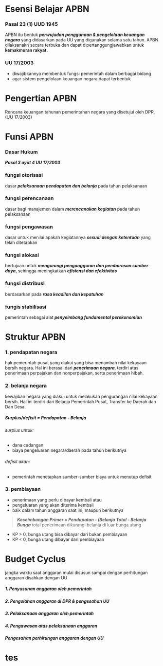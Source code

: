 # Esensi Belajar APBN
### Pasal 23 (1) UUD 1945
APBN itu bentuk ***perwujudan penggunaan & pengelolaan keuangan negara*** yang didasarkan pada UU yang digunakan selama satu tahun. APBN dilaksanakn secara terbuka dan dapat dipertanggungjawabkan untuk **kemakmuran rakyat.**

### UU 17/2003
- diwajibkannya membentuk fungsi pemerintah dalam berbagai bidang
- agar sistem pengelolaan keuangan negara dapat terbentuk


# Pengertian APBN
Rencana keuangan tahunan pemerintahan negara yang disetujui oleh DPR. (UU 17/2003)

# Funsi APBN
### Dasar Hukum
***Pasal 3 ayat 4 UU 17/2003***
### fungsi otorisasi
dasar ***pelaksanaan pendapatan dan belanja*** pada tahun pelaksanaan
### fungsi perencanaan
dasar bagi manajemen dalam ***merencanakan kegiatan*** pada tahun pelaksanaan
### fungsi pengawasan
dasar untuk menilai apakah kegiatannya ***sesuai dengan ketentuan*** yang telah ditetapkan
### fungsi alokasi
bertujuan untuk ***mengurangi pengangguran dan pemborosan sumber daya***, sehingga meningkatkan ***efisiensi dan efektivitas***
### fungsi distribusi
berdasarkan pada ***rasa keadilan dan kepatuhan***
### fungis stabilisasi
pemerintah sebagai alat ***penyeimbang fundamental perekonomian***

# Struktur APBN
### 1. pendapatan negara
hak pemerintah pusat yang diakui yang bisa menambah nilai kekayaan bersih negara. Hal ini berasal dari ***penerimaan negara***, terdiri atas penerimaan perpajakan dan nonperpajakan, serta penerimaan hibah.
### 2. belanja negara
kewajiban negara yang diakui untuk melakukan pengurangan nilai kekayaan bersih. Hal ini terdiri dari Belanja Pemerintah Pusat, Transfer ke Daerah dan Dan Desa.
##### Surplus/defisit = Pendapatan - Belanja
###### surplus untuk:
- dana cadangan
- biaya pengeluaran negara/daerah pada tahun berikutnya
###### defisit akan:
- pemerintah menetapkan sumber-sumber biaya untuk menutup defisit
### 3. pembiayaan
- penerimaan yang perlu dibayar kembali atau
- pengeluaran yang akan diterima kembali
- baik dalam tahun anggaran saat ini, maupun berikutnya

> ***Keseimbangan Primer = Pendapatan - (Belanja Total - Belanja Bunga***
> total penerimaan dikurangi belanja di luar bunga utang
- KP > 0, bunga utang bisa dibayar dari bukan pembiayaan
- KP < 0, bunga utang dibayar dari pembiayaan

# Budget Cyclus
jangka waktu saat anggaran mulai disusun sampai dengan perhitungan anggaran disahkan dengan UU

##### 1. Penyusunan anggaran oleh pemerintah
##### 2. Pengolahan anggaran di DPR & pengesahan UU
##### 3. Pelaksanaan anggaran oleh pemerintah
##### 4. Pengawasan atas pelaksanaan anggaran
##### Pengesahan perhitungan anggaran dengan UU

# tes